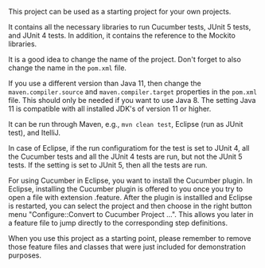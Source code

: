 This project can be used as a starting project for your own projects.

It contains all the necessary libraries to run Cucumber tests, JUnit 5 tests, and JUnit 4 tests. In addition, it contains the reference to the Mockito libraries.

It is a good idea to change the name of the project. Don't forget to also change the name in the `pom.xml` file. 

If you use a different version than Java 11, then change the `maven.compiler.source` and `maven.compiler.target` properties in the `pom.xml` file. This should only be needed if you want to use Java 8. The setting Java 11 is compatible with all installed JDK's of version 11 or higher.

It can be run through Maven, e.g., `mvn clean test`, Eclipse (run as JUnit test), and ItelliJ. 

In case of Eclipse, if the run configuratiom for the test is set to JUnit 4, all the Cucumber tests and all the JUnit 4 tests are run, but not the JUnit 5 tests. If the setting is set to JUnit 5, then all the tests are run.

For using Cucumber in Eclipse, you want to install the Cucumber plugin. In Eclipse, installing the Cucumber plugin is offered to you once you try to open a file with extension .feature. After the plugin is installled and Eclipse is restarted, you can select the project and then choose in the right button menu "Configure::Convert to Cucumber Project ...". This allows you later in a feature file to jump directly to the corresponding step definitions.

When you use this project as a starting point, please remember to remove those feature files and classes that were just included for demonstration purposes.